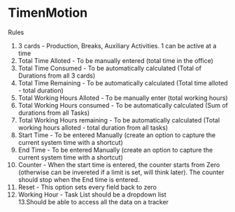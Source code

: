 # TimenMotion
Rules

1. 3 cards - Production, Breaks, Auxiliary Activities. 1 can be active at a time <br>
2. Total Time Alloted - To be manually entered (total time in the office) <br>
3. Total Time Consumed - To be automatically calculated (Total of Durations from all 3 cards)<br>
4. Total Time Remaining - To be automatically calculated (Total time alloted - total duration) <br>
5. Total Working Hours Alloted - To be manually enter (total working hours) <br>
6. Total Working Hours consumed - To be automatically calculated (Sum of durations from all Tasks) <br>
7. Total Working Hours remaining - To be automatically calculated (Total working hours alloted - total duration from all tasks) <br>
8. Start Time - To be entered Manually (create an option to capture the current system time with a shortcut)<br>
9. End Time - To be entered Manually (create an option to capture the current system time with a shortcut)<br>
10. Counter - When the start time is entered, the counter starts from Zero (otherwise can be invereted if a limit is set, will think later). The counter should stop when the End time is entered.<br>
11. Reset - This option sets every field back to zero<br>
12. Working Hour - Task List should be a dropdown list<br>
13.Should be able to access all the data on a tracker<br>
